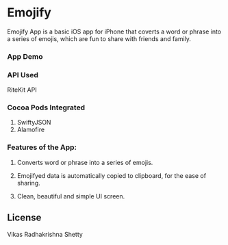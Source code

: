 # Emojify
Emojify App is a basic iOS app for iPhone that coverts a word or phrase into a series of emojis, which are fun to share with friends and family.

### App Demo 


### API Used

RiteKit API

### Cocoa Pods Integrated

1) SwiftyJSON
2) Alamofire

### Features of the App:

1) Converts word or phrase into a series of emojis. 

2) Emojifyed data is automatically copied to clipboard, for the ease of sharing.  

3) Clean, beautiful and simple UI screen.


## License

Vikas Radhakrishna Shetty
